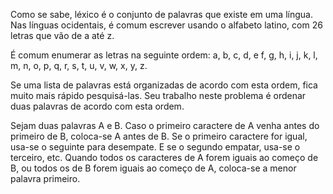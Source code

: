 Como se sabe, léxico é o conjunto de palavras que existe em uma língua. Nas línguas ocidentais, é comum escrever usando o alfabeto latino, com 26 letras que vão de a até z.

É comum enumerar as letras na seguinte ordem: a, b, c, d, e f, g, h, i, j, k, l, m, n, o, p, q, r, s, t, u, v, w, x, y, z.

Se uma lista de palavras está organizadas de acordo com esta ordem, fica muito mais rápido pesquisá-las. Seu trabalho neste problema é ordenar duas palavras de acordo com esta ordem.

Sejam duas palavras A e B. Caso o primeiro caractere de A venha antes do primeiro de B, coloca-se A antes de B. Se o primeiro caractere for igual, usa-se o seguinte para desempate. E se o segundo empatar, usa-se o terceiro, etc. Quando todos os caracteres de A forem iguais ao começo de B, ou todos os de B forem iguais ao começo de A, coloca-se a menor palavra primeiro.
